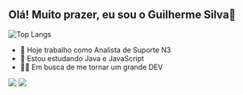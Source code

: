 ## Olá! Muito prazer, eu sou o Guilherme Silva👋

![Top Langs](https://github-readme-stats.vercel.app/api/top-langs/?username=g-ssilva&layout=compact&theme=radical)

- 🔭 Hoje trabalho como Analista de Suporte N3
- 🌱 Estou estudando Java e JavaScript
- 👨‍💻 Em busca de me tornar um grande DEV
  
<div> 
  <a href="https://www.instagram.com/guissilva_" target="_blank"><img src="https://img.shields.io/badge/-Instagram-%23E4405F?style=for-the-badge&logo=instagram&logoColor=white" target="_blank"></a>
  <a href="https://www.linkedin.com/in/guilherme-silva-527280229" target="_blank"><img src="https://img.shields.io/badge/-LinkedIn-%230077B5?style=for-the-badge&logo=linkedin&logoColor=white" target="_blank"></a> 
</div>

